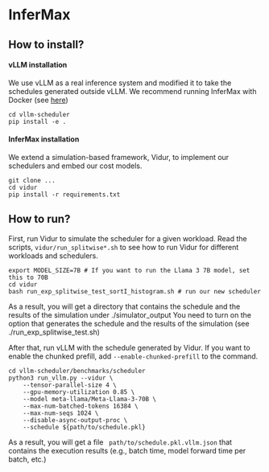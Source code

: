 # InferMax

## How to install?

#### vLLM installation

We use vLLM as a real inference system and modified it to take the schedules generated outside vLLM.
We recommend running InferMax with Docker (see [here](https://docs.vllm.ai/en/v0.6.3/getting_started/installation.html))

```
cd vllm-scheduler
pip install -e .
```

#### InferMax installation

We extend a simulation-based framework, Vidur, to implement our schedulers and embed our cost models.

```
git clone ...
cd vidur
pip install -r requirements.txt
```

## How to run?

First, run Vidur to simulate the scheduler for a given workload.
Read the scripts, `vidur/run_splitwise*.sh` to see how to run Vidur for different workloads and schedulers.

```
export MODEL_SIZE=7B # If you want to run the Llama 3 7B model, set this to 70B
cd vidur
bash run_exp_splitwise_test_sortI_histogram.sh # run our new scheduler
```

As a result, you will get a directory that contains the schedule and the results of the simulation under ./simulator_output
You need to turn on the option that generates the schedule and the results of the simulation (see ./run_exp_splitwise_test.sh)

After that, run vLLM with the schedule generated by Vidur.
If you want to enable the chunked prefill, add `--enable-chunked-prefill` to the command.

```
cd vllm-scheduler/benchmarks/scheduler
python3 run_vllm.py --vidur \
    --tensor-parallel-size 4 \
    --gpu-memory-utilization 0.85 \
    --model meta-llama/Meta-Llama-3-70B \
    --max-num-batched-tokens 16384 \
    --max-num-seqs 1024 \
    --disable-async-output-proc \
    --schedule ${path/to/schedule.pkl}
```

As a result, you will get a file ` path/to/schedule.pkl.vllm.json` that contains the execution results (e.g., batch time, model forward time per batch, etc.)
